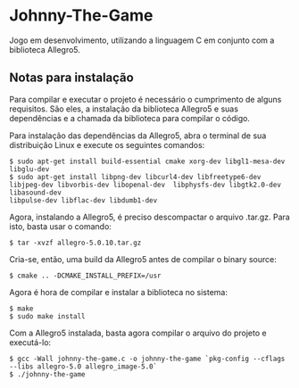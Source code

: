 # Johnny-The-Game

Jogo em desenvolvimento, utilizando a linguagem C em conjunto com a biblioteca Allegro5.

## Notas para instalação

Para compilar e executar o projeto é necessário o cumprimento de alguns requisitos. São eles, a instalação da biblioteca Allegro5 e suas dependências e a chamada da biblioteca para compilar o código.

Para instalação das dependências da Allegro5, abra o terminal de sua distribuição Linux e execute os seguintes comandos:

```
$ sudo apt-get install build-essential cmake xorg-dev libgl1-mesa-dev libglu-dev
$ sudo apt-get install libpng-dev libcurl4-dev libfreetype6-dev  libjpeg-dev libvorbis-dev libopenal-dev  libphysfs-dev libgtk2.0-dev libasound-dev 
libpulse-dev libflac-dev libdumb1-dev
```

Agora, instalando a Allegro5, é preciso descompactar o arquivo .tar.gz. Para isto, basta usar o comando:

```
$ tar -xvzf allegro-5.0.10.tar.gz
```

Cria-se, então, uma build da Allegro5 antes de compilar o binary source:

```
$ cmake .. -DCMAKE_INSTALL_PREFIX=/usr
```

Agora é hora de compilar e instalar a biblioteca no sistema:

```
$ make
$ sudo make install
```

Com a Allegro5 instalada, basta agora compilar o arquivo do projeto e executá-lo:

```
$ gcc -Wall johnny-the-game.c -o johnny-the-game `pkg-config --cflags --libs allegro-5.0 allegro_image-5.0`
$ ./johnny-the-game
```
